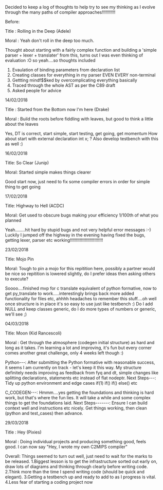 Decided to keep a log of thoughts to help try to see my thinking as I evolve through the many paths of compiler approaches!!!!!!!!!!!

Before:

Title : Rolling in the Deep (Adele)

Moral : Yeah don't roll in the deep too much.

Thought about starting with a fairly complex function and building a 'simple parser + lexer + translater' from this, turns out I was even thinking of evaluation :O so yeah....so thoughts included
1. Evaulation of binding parameters from declaration list
2. Creating classes for everything in my parser EVEN EVERY non-terminal
3. Gettting mindf$$ked by overcomplicating everything basically
4. Traced through the whole AST as per the C89 draft
5. Asked people for advice

14/02/2018

Title : Started from the Bottom now I'm here (Drake)

Moral : Build the roots before fiddling with leaves, but good to think a little about the leaves

Yes, DT is correct, start simple, start testing, get going, get momentum
How about start with external declaration int x; ?
Also develop testbench with this as well :)


16/02/2018

Title: So Clear (Junip)

Moral: Started simple makes things clearer

Good start now, just need to fix some compiler errors in order for simple 
thing to get going

17/02/2018

Title: Highway to Hell (ACDC)

Moral: Get used to obscure bugs making your efficiency 1/100th of what you planned

Yeah........hit hard by stupid bugs and not very helpful error messages :-)
Luckily I jumped off the highway in the evening having fixed the bugs,
getting lexer, parser etc working!!!!!!!!!!!!!!!!!!!!!!!!!!!

23/02/2018

Title: Mojo Pin

Moral: Tough to pin a mojo for this repitition here, possibly a partner
would be nice so repitition is lowered slightly, do I prefer ideas then 
asking others to execute?

Soooo....finished mvp for c translate equivalent of python formative,
now to get py_translate to work.....interestingly brings back more added 
functionality for files etc, ahhhh headaches to remember this stuff....oh 
well once structure is in place it's so easy to use just like testbench :)
Do I add NULL and keep classes generic, do I do more types of numbers 
or generic, we'll see ;)

04/03/2018

Title: Moon (Kid Rancescoli)

Moral : Get through the atmosphere (codegen initial structure) 
as hard and long as it takes. I'm learning a lot and improving, it's fun
but every corner comes another great challenge, only 4 weeks left though :)


Python---:
After submitting the Python formative with reasonable success, it seems 
I am currently on track - let's keep it this way. My structure definitely
needs improving as feedback from fyq and dt, simple changes like splitting
declarations, statements etc instead of flat nodeptr. 
Next Steps---: Tidy up python environment and edge cases if(1) if()
if() else() etc

C_CODEGEN---:
Hmmm....yes getting the foundations and thinking is hard work, but that's
where the fun lies. It will take a while and some complex things to get
the foundations laid.
Next Steps-------: Ensure I can build context well and instructions etc
nicely. Get things working, then clean (python and test_cases) then advance.


29/03/2018


Title : Hey (Pixies)

Moral : Doing individual projects and producing something good, feels good.
I can now say "Hey, I wrote my own C2MIPS compiler"

Overall:
Things seemed to turn out well, just need to wait for the marks to be 
released. 
1.Biggest lesson is to get the infrastructure sorted out early on,
draw lots of diagrams and thinking through clearly before writing code.
2.Think more than the time I spend writing code (should be quick and elegant).
3.Getting a testbench up and ready to add to as I progress is vital.
4.Less fear of starting a coding project now



